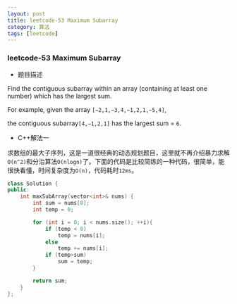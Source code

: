 ```yaml
---
layout: post
title: leetcode-53 Maximum Subarray
category: 算法
tags: [leetcode]
---
```


### leetcode-53 Maximum Subarray ###

* 题目描述

Find the contiguous subarray within an array (containing at least one number) which has the largest sum.

For example, given the array `[−2,1,−3,4,−1,2,1,−5,4]`,

the contiguous subarray`[4,−1,2,1]` has the largest sum = `6`.

* C++解法一

求数组的最大子序列，这是一道很经典的动态规划题目，这里就不再介绍暴力求解`O(n^2)`和分治算法`O(nlogn)`了。下面的代码是比较简练的一种代码，很简单，能很快看懂，时间复杂度为`O(n)`，代码耗时`12ms`。

```cpp
class Solution {
public:
	int maxSubArray(vector<int>& nums) {
		int sum = nums[0];
		int temp = 0;

		for (int i = 0; i < nums.size(); ++i){
			if (temp < 0)
				temp = nums[i];
			else
				temp += nums[i];
			if (temp>sum)
				sum = temp;
		}

		return sum;
	}
};
```
